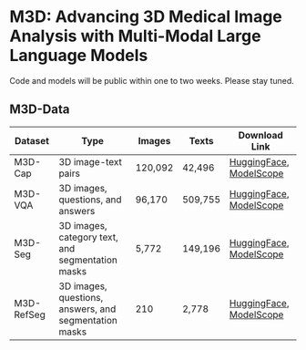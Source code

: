 # M3D: Advancing 3D Medical Image Analysis with Multi-Modal Large Language Models

Code and models will be public within one to two weeks. Please stay tuned.

## M3D-Data
| Dataset  | Type | Images | Texts | Download Link |
| ------------- | ------------- | ------------- | ------------- | ------------- |
| M3D-Cap | 3D image-text pairs |	120,092 | 42,496 | [HuggingFace](https://huggingface.co/datasets/GoodBaiBai88/M3D-Cap), [ModelScope](https://www.modelscope.cn/datasets/GoodBaiBai88/M3D-Seg) |
| M3D-VQA | 3D images, questions, and answers |	96,170 | 509,755 | [HuggingFace](https://huggingface.co/datasets/GoodBaiBai88/M3D-VQA), [ModelScope](https://www.modelscope.cn/datasets/GoodBaiBai88/M3D-VQA) |
| M3D-Seg | 3D images, category text, and segmentation masks | 5,772 | 149,196 | [HuggingFace](https://huggingface.co/datasets/GoodBaiBai88/M3D-Seg), [ModelScope](https://www.modelscope.cn/datasets/GoodBaiBai88/M3D-Seg) |
| M3D-RefSeg | 3D images, questions, answers, and segmentation masks |	210 | 2,778 | [HuggingFace](https://huggingface.co/datasets/GoodBaiBai88/M3D-RefSeg), [ModelScope](https://www.modelscope.cn/datasets/GoodBaiBai88/M3D-RefSeg) |
